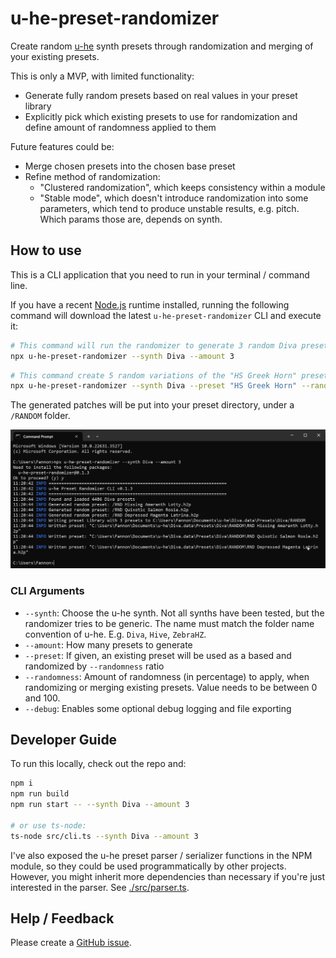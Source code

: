 # u-he-preset-randomizer

Create random [u-he](https://u-he.com/) synth presets through randomization and merging of your existing presets.

This is only a MVP, with limited functionality:
* Generate fully random presets based on real values in your preset library
* Explicitly pick which existing presets to use for randomization and define amount of randomness applied to them

Future features could be:
* Merge chosen presets into the chosen base preset
* Refine method of randomization:
  * "Clustered randomization", which keeps consistency within a module
  * "Stable mode", which doesn't introduce randomization into some parameters, which tend to produce unstable results, e.g. pitch. Which params those are, depends on synth.

## How to use

This is a CLI application that you need to run in your terminal / command line.

If you have a recent [Node.js](https://nodejs.org/en) runtime installed, running the following command will download the latest `u-he-preset-randomizer` CLI and execute it:

```bash
# This command will run the randomizer to generate 3 random Diva presets
npx u-he-preset-randomizer --synth Diva --amount 3
```

```bash
# This command create 5 random variations of the "HS Greek Horn" preset, with 20% randomization ratio
npx u-he-preset-randomizer --synth Diva --preset "HS Greek Horn" --randomness 20 --amount 5
```

The generated patches will be put into your preset directory, under a `/RANDOM` folder.

![CLI Screenshot](./assets/cli-screenshot.png)

### CLI Arguments

* `--synth`: Choose the u-he synth. Not all synths have been tested, but the randomizer tries to be generic. The name must match the folder name convention of u-he. E.g. `Diva`, `Hive`, `ZebraHZ`.
* `--amount`: How many presets to generate
* `--preset`: If given, an existing preset will be used as a based and randomized by `--randomness` ratio
* `--randomness`: Amount of randomness (in percentage) to apply, when randomizing or merging existing presets. Value needs to be between 0 and 100.
* `--debug`: Enables some optional debug logging and file exporting

## Developer Guide

To run this locally, check out the repo and:

```sh
npm i
npm run build
npm run start -- --synth Diva --amount 3

# or use ts-node:
ts-node src/cli.ts --synth Diva --amount 3
```

I've also exposed the u-he preset parser / serializer functions in the NPM module, so they could be used programmatically by other projects. However, you might inherit more dependencies than necessary if you're just interested in the parser. See [./src/parser.ts](./src/parser.ts).

## Help / Feedback

Please create a [GitHub issue](https://github.com/Fannon/u-he-preset-randomizer/issues).
